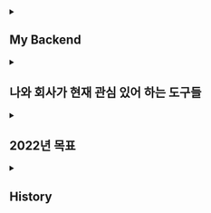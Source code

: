 
<details>
<summary><h2> My Backend</h2></summary>
<p></p>
<p>Spring Boot </p>
<p>Spring Data JPA </p>
<p>QueryDsl </p>
<p> thymeleaf </p>
<p>Docker, Jenkins </p>
</details>

<details>
  <summary><h2> 나와 회사가 현재 관심 있어 하는 도구들</h2> </summary>
    <p></p>
  <p> Spring Security </p>
  <p> Spring Batch </p>
  <p> Docker&Jenkins </p>
  <p> Aws </p>
</details>

<details>
<summary> <h2> 2022년 목표 </h2></summary>
  <p></p>
<p>Spring Securtiy 인가부분를 통한 안정적인 서비스 구축 </p>
<p> Spring Batch를 사용한 현업 데이터베이스 대용량 처리 프로세스 구현 </p>
<p> 방송통신대 컴퓨터과학과 편입! </p>
<p> 안정적인 서비스 구축 및 배포!</p>

</details>

<details>
  <summary><h2> History</h2></summary> 
<p> <2022. 4> Bitcamp 215기 수료.</p>
<p> <2022. 4> 취업</p>
<p> <2022. 5> 회사 적응 및 스프링 강의 복습</p> 
<p> <2022. 6> 스프링 및 <컴퓨터 네트워킹 : 하향식 접근 7판> 정독</p> 
<p> <2022. 6> 리눅스 기초 개념 및 용어 정리  </p>
<p> <2022. 7> DB & JPA </p>
 <p> <2022. 8>  서비스 프로토 타입 완성 </p>
</details>
